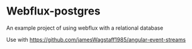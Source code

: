 # Webflux-postgres
An example project of using webflux with a relational database

Use with <https://github.com/jamesWagstaff1985/angular-event-streams>